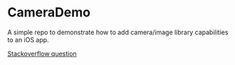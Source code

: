 # CameraDemo

A simple repo to demonstrate how to add camera/image library capabilities to an iOS app.

[Stackoverflow question](https://stackoverflow.com/questions/39812390/how-to-load-image-from-camera-or-photo-library-in-swift/39812909#39812909)
